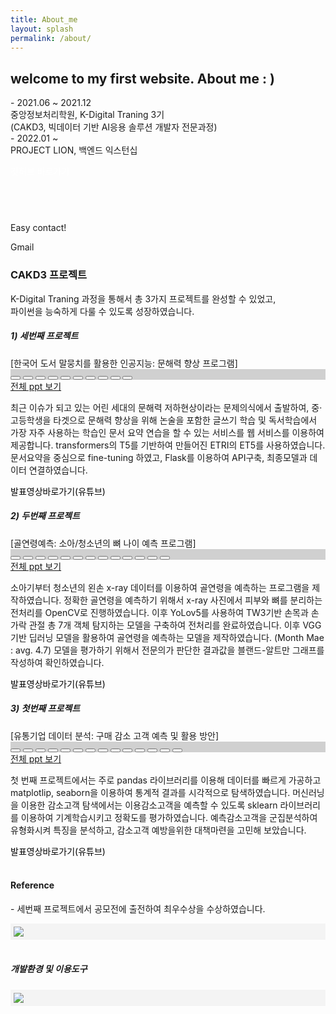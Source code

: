```yaml
---
title: About_me
layout: splash
permalink: /about/
---
```


<head>
    <link rel="stylesheet" href="https://cdnjs.cloudflare.com/ajax/libs/font-awesome/6.0.0-beta3/css/all.min.css"
    integrity="sha512-Fo3rlrZj/k7ujTnHg4CGR2D7kSs0v4LLanw2qksYuRlEzO+tcaEPQogQ0KaoGN26/zrn20ImR1DfuLWnOo7aBA=="
    crossorigin="anonymous" referrerpolicy="no-referrer" />
    <link href="https://cdn.jsdelivr.net/npm/bootstrap@5.0.2/dist/css/bootstrap.min.css" rel="stylesheet"
    integrity="sha384-EVSTQN3/azprG1Anm3QDgpJLIm9Nao0Yz1ztcQTwFspd3yD65VohhpuuCOmLASjC" crossorigin="anonymous" />
    <script src="https://cdn.jsdelivr.net/npm/bootstrap@5.0.2/dist/js/bootstrap.bundle.min.js" integrity="sha384-MrcW6ZMFYlzcLA8Nl+NtUVF0sA7MsXsP1UyJoMp4YLEuNSfAP+JcXn/tWtIaxVXM" crossorigin="anonymous"></script>
</head>


<section id="top" class="position-relative">
    <div class="section-content overlay d-flex justify-content-center align-items-center">
        <div class="container-xxl">
            <div class="row align-items-center">
                <div class="col-md-8 welcome">
                    <h1 class="welcom-title m-3">welcome to my
                        first website. <span class="text-warning fw-bold">  About me : )  </span></h1>
                    <div class="divider"></div>
                    <div class="row welcome-desc">
                        <div class="card-block">
                            <div class="card-block m-2 alert-{{message.tag}}"> 
                            - 2021.06 ~  2021.12 <br>
                            중앙정보처리학원, K-Digital Traning 3기<br>
                            (CAKD3, 빅데이터 기반 AI응용 솔루션 개발자 전문과정)
                            </div>
                            <div class="card-block m-2 mt-3 alert-{{message.tag}}"> 
                            - 2022.01 ~   <br>
                            PROJECT LION, 백엔드 익스턴십 <br>
                            </div>
                        </div>
                        <p class="col-sm-6 col-md-12 mt-3">
                            <a href="https://github.com/601chl" class="btn-sm btn-dark fab fa-github" style="text-decoration: none; color: white;"> 깃허브 바로가기</a>
                        </p>
                    </div>
                </div>
                <div class="col-md-4 d-none d-md-block letsgo" style="padding-right: 1rem;">
                    <div class="card card-body">
                        <div class="letsgo my-1">
                            <h4 class="letsgo-title card-title text-dark mb-1"> 
                            <!-- <img> -->
                            <br> </h4>
                            <p class="card-text text-secondary"> <br> Easy contact!</p>
                        </div>
                        <div class="letsco-card-form m-2">                            
                            <a href="mailto:qwe121292@gmail.com" class="btn-sm btn-light fa fa-envelope" aria-hidden="true" style="text-decoration: none;"> </a> Gmail
                        </div>
                    </div>
                </div>
            <div class="container text-center mt-3">
                <h3> CAKD3 프로젝트 </h3>
                <p> K-Digital Traning 과정을 통해서 총 3가지 프로젝트를 완성할 수 있었고, <br> 파이썬을 능숙하게 다룰 수 있도록 성장하였습니다.</p>
                <div class="card mt-4">
                    <div class="row align-items-center m-2" >
                        <div class="col-12 m-2">
                            <h5> 1) 세번째 프로젝트 </h5>
                            [한국어 도서 말뭉치를 활용한 인공지능: 문해력 향상 프로그램] 
                        </div>
                        <div class="col-md-6 slide1-header text-center">                            
                            <div id="thirdcarousel" class="carousel slide m-2" data-bs-ride="carousel">
                                <div class="carousel-indicators" style="background-color: rgba(0,0,0,0.18);">
                                    <button type="button" data-bs-target="#thirdcarousel" data-bs-slide-to="0" class=""
                                        aria-label="Slide 1"></button>
                                    <button type="button" data-bs-target="#thirdcarousel" data-bs-slide-to="1" aria-label="Slide 2"
                                        class=""></button>
                                    <button type="button" data-bs-target="#thirdcarousel" data-bs-slide-to="2" aria-label="Slide 3"
                                        class="active" aria-current="true"></button>
                                    <button type="button" data-bs-target="#thirdcarousel" data-bs-slide-to="3" aria-label="Slide 4"
                                        class="active" aria-current="true"></button>
                                    <button type="button" data-bs-target="#thirdcarousel" data-bs-slide-to="4" aria-label="Slide 5"
                                        class="active" aria-current="true"></button>
                                    <button type="button" data-bs-target="#thirdcarousel" data-bs-slide-to="5" aria-label="Slide 6"
                                        class="active" aria-current="true"></button>
                                    <button type="button" data-bs-target="#thirdcarousel" data-bs-slide-to="6" aria-label="Slide 7"
                                        class="active" aria-current="true"></button>
                                    <button type="button" data-bs-target="#thirdcarousel" data-bs-slide-to="7" aria-label="Slide 8"
                                        class="active" aria-current="true"></button>
                                    <button type="button" data-bs-target="#thirdcarousel" data-bs-slide-to="8" aria-label="Slide 9"
                                        class="active" aria-current="true"></button>
                                    <button type="button" data-bs-target="#thirdcarousel" data-bs-slide-to="9" aria-label="Slide 10"
                                        class="active" aria-current="true"></button>
                                </div>
                                <div class="carousel-inner media">
                                    <div class="carousel-item active media">
                                            <img src="../assets/images/ppt3/ppt3_1.jpg" alt="" class="card-img-top">
                                    </div>
                                    <div class="carousel-item media">
                                            <img src="../assets/images/ppt3/ppt3_2.jpg" alt="" class="card-img-top">
                                    </div>
                                    <div class="carousel-item media">
                                            <img src="../assets/images/ppt3/ppt3_3.jpg" alt="" class="card-img-top">                              
                                    </div>                                    
                                    <div class="carousel-item media">
                                            <img src="../assets/images/ppt3/ppt3_4.jpg" alt="" class="card-img-top">
                                    </div>
                                    <div class="carousel-item media">
                                            <img src="../assets/images/ppt3/ppt3_5.jpg" alt="" class="card-img-top">
                                    </div>
                                    <div class="carousel-item media">
                                            <img src="../assets/images/ppt3/ppt3_6.jpg" alt="" class="card-img-top">
                                    </div>
                                    <div class="carousel-item media">
                                            <img src="../assets/images/ppt3/ppt3_7.jpg" alt="" class="card-img-top">
                                    </div>
                                    <div class="carousel-item media">
                                            <img src="../assets/images/ppt3/ppt3_8.jpg" alt="" class="card-img-top">
                                    </div>
                                    <div class="carousel-item media">
                                            <img src="../assets/images/ppt3/ppt3_9.jpg" alt="" class="card-img-top">
                                    </div>
                                    <div class="carousel-item media">
                                            <img src="../assets/images/ppt3/ppt3_10.jpg" alt="" class="card-img-top">
                                    </div>
                                </div>
                            </div>    
                            <a class="btn-sm btn-warning text-light" href="https://github.com/601chl/Project3_For_Better_Essay/blob/main/Presentation.pdf"> 전체 ppt 보기</a> 
                        </div>
                        <div class="col-md-6 position-relative" style="text-align:left;">                    
                        <p class="lead text-secondary m-3 text_sm">
                            최근 이슈가 되고 있는 어린 세대의 문해력 저하현상이라는 문제의식에서 출발하여, 중·고등학생을 타겟으로 문해력 향상을 위해 논술을 포함한 글쓰기 학습 및 독서학습에서 가장 자주 사용하는 학습인 문서 요약 연습을 할 수 있는 서비스를 웹 서비스를 이용하여 제공합니다. transformers의 T5를 기반하여 만들어진 ETRI의 ET5를 사용하였습니다. 문서요약을 중심으로 fine-tuning 하였고, Flask를 이용하여 API구축, 최종모델과 데이터 연결하였습니다.
                        </p>
                        </div>
                        <a class="fas fa-link m-2" href="https://youtu.be/2K6YDivrymQ" style="text-decoration: none; color: black;"> 발표영상바로가기(유튜브)</a> 
                    </div>
                </div>                
                <div class="card mt-4">
                    <div class="row align-items-center m-2" >
                        <div class="col-12 m-2">
                            <h5> 2) 두번째 프로젝트 </h5>
                            [골연령예측: 소아/청소년의 뼈 나이 예측 프로그램] 
                        </div>
                        <div class="col-md-6 slide1-header text-center">                            
                            <div id="secondcarousel" class="carousel slide m-2" data-bs-ride="carousel">
                                <div class="carousel-indicators" style="background-color: rgba(0,0,0,0.18);">
                                    <button type="button" data-bs-target="#secondcarousel" data-bs-slide-to="0" class=""
                                        aria-label="Slide 1"></button>
                                    <button type="button" data-bs-target="#secondcarousel" data-bs-slide-to="1" aria-label="Slide 2"
                                        class=""></button>
                                    <button type="button" data-bs-target="#secondcarousel" data-bs-slide-to="2" aria-label="Slide 3"
                                        class="active" aria-current="true"></button>
                                    <button type="button" data-bs-target="#secondcarousel" data-bs-slide-to="3" aria-label="Slide 4"
                                        class="active" aria-current="true"></button>
                                    <button type="button" data-bs-target="#secondcarousel" data-bs-slide-to="4" aria-label="Slide 5"
                                        class="active" aria-current="true"></button>
                                    <button type="button" data-bs-target="#secondcarousel" data-bs-slide-to="5" aria-label="Slide 6"
                                        class="active" aria-current="true"></button>
                                    <button type="button" data-bs-target="#secondcarousel" data-bs-slide-to="6" aria-label="Slide 7"
                                        class="active" aria-current="true"></button>
                                    <button type="button" data-bs-target="#secondcarousel" data-bs-slide-to="7" aria-label="Slide 8"
                                        class="active" aria-current="true"></button>
                                    <button type="button" data-bs-target="#secondcarousel" data-bs-slide-to="8" aria-label="Slide 9"
                                        class="active" aria-current="true"></button>
                                    <button type="button" data-bs-target="#secondcarousel" data-bs-slide-to="9" aria-label="Slide 10"
                                        class="active" aria-current="true"></button>
                                    <button type="button" data-bs-target="#secondcarousel" data-bs-slide-to="10" aria-label="Slide 11"
                                        class="active" aria-current="true"></button>
                                    <button type="button" data-bs-target="#secondcarousel" data-bs-slide-to="11" aria-label="Slide 12"
                                        class="active" aria-current="true"></button>
                                    <button type="button" data-bs-target="#secondcarousel" data-bs-slide-to="12" aria-label="Slide 13"
                                        class="active" aria-current="true"></button>
                                </div>
                                <div class="carousel-inner media">
                                    <div class="carousel-item active media">
                                            <img src="../assets/images/ppt2/슬라이드1.jpg" alt="" class="card-img-top">
                                    </div>
                                    <div class="carousel-item media">
                                            <img src="../assets/images/ppt2/슬라이드2.jpg" alt="" class="card-img-top">
                                    </div>
                                    <div class="carousel-item media">
                                            <img src="../assets/images/ppt2/슬라이드3.jpg" alt="" class="card-img-top">                              
                                    </div>                                    
                                    <div class="carousel-item media">
                                            <img src="../assets/images/ppt2/슬라이드4.jpg" alt="" class="card-img-top">
                                    </div>
                                    <div class="carousel-item media">
                                            <img src="../assets/images/ppt2/슬라이드5.jpg" alt="" class="card-img-top">
                                    </div>
                                    <div class="carousel-item media">
                                            <img src="../assets/images/ppt2/슬라이드6.jpg" alt="" class="card-img-top">
                                    </div>
                                    <div class="carousel-item media">
                                            <img src="../assets/images/ppt2/슬라이드7.jpg" alt="" class="card-img-top">
                                    </div>
                                    <div class="carousel-item media">
                                            <img src="../assets/images/ppt2/슬라이드8.jpg" alt="" class="card-img-top">
                                    </div>
                                    <div class="carousel-item media">
                                            <img src="../assets/images/ppt2/슬라이드9.jpg" alt="" class="card-img-top">
                                    </div>
                                    <div class="carousel-item media">
                                            <img src="../assets/images/ppt2/슬라이드10.jpg" alt="" class="card-img-top">
                                    </div>
                                    <div class="carousel-item media">
                                            <img src="../assets/images/ppt2/슬라이드11.jpg" alt="" class="card-img-top">
                                    </div>
                                    <div class="carousel-item media">
                                            <img src="../assets/images/ppt2/슬라이드12.jpg" alt="" class="card-img-top">
                                    </div>
                                    <div class="carousel-item media">
                                            <img src="../assets/images/ppt2/슬라이드13.jpg" alt="" class="card-img-top">
                                    </div>
                                </div>
                            </div>    
                            <a class="btn-sm btn-warning text-light" href="https://github.com/601chl/Project2_Bone_Detection/blob/main/Presentation.pdf"> 전체 ppt 보기</a> 
                        </div>
                        <div class="col-md-6 position-relative" style="text-align:left;">                    
                        <p class="lead text-secondary m-3 text_sm">
                            소아기부터 청소년의 왼손 x-ray 데이터를 이용하여 골연령을 예측하는 프로그램을 제작하였습니다. 정확한 골연령을 예측하기 위해서 x-ray 사진에서 피부와 뼈를 분리하는 전처리를 OpenCV로 진행하였습니다. 이후 YoLov5를 사용하여 TW3기반 손목과 손가락 관절 총 7개 객체 탐지하는 모델을 구축하여 전처리를 완료하였습니다. 이후 VGG 기반 딥러닝 모델을 활용하여 골연령을 예측하는 모델을 제작하였습니다. (Month Mae : avg. 4.7) 모델을 평가하기 위해서 전문의가 판단한 결과값을 블랜드-알트만 그래프를 작성하여 확인하였습니다. 
                        </p>
                        </div>
                        <a class="fas fa-link m-2" href="https://youtu.be/jb-c89PaKHg" style="text-decoration: none; color: black;"> 발표영상바로가기(유튜브)</a> 
                    </div>
                </div>
                <div class="card mt-4">
                    <div class="row align-items-center m-2" >
                        <div class="col-12 m-2">
                            <h5> 3) 첫번째 프로젝트  </h5>
                            [유통기업 데이터 분석: 구매 감소 고객 예측 및 활용 방안]
                        </div>
                        <div class="col-md-6 slide1-header text-center">                            
                            <div id="myCarousel" class="carousel slide m-2" data-bs-ride="carousel">
                                <div class="carousel-indicators" style="background-color: rgba(0,0,0,0.18);">
                                    <button type="button" data-bs-target="#myCarousel" data-bs-slide-to="0" class=""
                                        aria-label="Slide 1"></button>
                                    <button type="button" data-bs-target="#myCarousel" data-bs-slide-to="1" aria-label="Slide 2"
                                        class=""></button>
                                    <button type="button" data-bs-target="#myCarousel" data-bs-slide-to="2" aria-label="Slide 3"
                                        class="active" aria-current="true"></button>
                                    <button type="button" data-bs-target="#myCarousel" data-bs-slide-to="3" aria-label="Slide 4"
                                        class="active" aria-current="true"></button>
                                    <button type="button" data-bs-target="#myCarousel" data-bs-slide-to="4" aria-label="Slide 5"
                                        class="active" aria-current="true"></button>
                                    <button type="button" data-bs-target="#myCarousel" data-bs-slide-to="5" aria-label="Slide 6"
                                        class="active" aria-current="true"></button>
                                    <button type="button" data-bs-target="#myCarousel" data-bs-slide-to="6" aria-label="Slide 7"
                                        class="active" aria-current="true"></button>
                                    <button type="button" data-bs-target="#myCarousel" data-bs-slide-to="7" aria-label="Slide 8"
                                        class="active" aria-current="true"></button>
                                    <button type="button" data-bs-target="#myCarousel" data-bs-slide-to="8" aria-label="Slide 9"
                                        class="active" aria-current="true"></button>
                                    <button type="button" data-bs-target="#myCarousel" data-bs-slide-to="9" aria-label="Slide 10"
                                        class="active" aria-current="true"></button>
                                    <button type="button" data-bs-target="#myCarousel" data-bs-slide-to="10" aria-label="Slide 11"
                                        class="active" aria-current="true"></button>
                                    <button type="button" data-bs-target="#myCarousel" data-bs-slide-to="11" aria-label="Slide 12"
                                        class="active" aria-current="true"></button>
                                    <button type="button" data-bs-target="#myCarousel" data-bs-slide-to="12" aria-label="Slide 13"
                                        class="active" aria-current="true"></button>
                                    <button type="button" data-bs-target="#myCarousel" data-bs-slide-to="13" aria-label="Slide 14"
                                        class="active" aria-current="true"></button>
                                </div>
                                <div class="carousel-inner media">
                                    <div class="carousel-item active media">
                                            <img src="../assets/images/ppt1/슬라이드1.jpg" alt="" class="card-img-top">
                                    </div>
                                    <div class="carousel-item media">
                                            <img src="../assets/images/ppt1/슬라이드2.jpg" alt="" class="card-img-top">
                                    </div>
                                    <div class="carousel-item media">
                                            <img src="../assets/images/ppt1/슬라이드3.jpg" alt="" class="card-img-top">
                                    </div>
                                    <div class="carousel-item media">
                                            <img src="../assets/images/ppt1/슬라이드5.jpg" alt="" class="card-img-top">
                                    </div>
                                    <div class="carousel-item media">
                                            <img src="../assets/images/ppt1/슬라이드6.jpg" alt="" class="card-img-top">
                                    </div>
                                    <div class="carousel-item media">
                                            <img src="../assets/images/ppt1/슬라이드13.jpg" alt="" class="card-img-top">
                                    </div>
                                    <div class="carousel-item media">
                                            <img src="../assets/images/ppt1/슬라이드15.jpg" alt="" class="card-img-top">
                                    </div>
                                    <div class="carousel-item media">
                                            <img src="../assets/images/ppt1/슬라이드18.jpg" alt="" class="card-img-top">
                                    </div>
                                    <div class="carousel-item media">
                                            <img src="../assets/images/ppt1/슬라이드22.jpg" alt="" class="card-img-top">
                                    </div>
                                    <div class="carousel-item media">
                                            <img src="../assets/images/ppt1/슬라이드23.jpg" alt="" class="card-img-top">
                                    </div>                                
                                    <div class="carousel-item media">
                                            <img src="../assets/images/ppt1/슬라이드27.jpg" alt="" class="card-img-top">
                                    </div>
                                    <div class="carousel-item media">
                                            <img src="../assets/images/ppt1/슬라이드29.jpg" alt="" class="card-img-top">
                                    </div>
                                    <div class="carousel-item media">
                                            <img src="../assets/images/ppt1/슬라이드30.jpg" alt="" class="card-img-top">                                        
                                    </div>
                                    <div class="carousel-item media">
                                            <img src="../assets/images/ppt1/슬라이드31.jpg" alt="" class="card-img-top">                                        
                                    </div>
                                </div>
                            </div>    
                            <a class="btn-sm btn-warning text-light" href="https://github.com/601chl/Project1_Data_exploration/blob/main/presentation.pdf"> 전체 ppt 보기</a> 
                        </div>
                        <div class="col-md-6 position-relative" style="text-align:left;">                    
                        <p class="lead text-secondary m-3 text_sm">
                            첫 번째 프로젝트에서는 주로 pandas 라이브러리를 이용해 데이터를 빠르게 가공하고 matplotlip, seaborn을 이용하여 통계적 결과를 시각적으로 탐색하였습니다. 머신러닝을 이용한 감소고객 탐색에서는 이용감소고객을 예측할 수 있도록 sklearn 라이브러리를 이용하여 기계학습시키고 정확도를 평가하였습니다. 예측감소고객을 군집분석하여 유형화시켜 특징을 분석하고, 감소고객 예방을위한 대책마련을 고민해 보았습니다.
                        </p>
                        </div>
                        <a class="fas fa-link m-2" href="http://youtu.be/h4w5pnyywGE" style="text-decoration: none; color: black;"> 발표영상바로가기(유튜브)</a> 
                    </div>
                </div>
                    <div class="card-block mt-3">
                        <br>
                        <h4> Reference </h4>
                            <p class="lead text-secondary m-2 text_sm">
                            - 세번째 프로젝트에서 공모전에 출전하여 최우수상을 수상하였습니다.
                            </p>
                        <div class="container" style="background-color:rgb(244,244,244); padding: 5px;">
                            <img src="/assets/images/ref1.png">
                        </div>
                    </div>
                    <div class="card-block mt-3">
                        <br>
                        <h5> 개발환경 및 이용도구 </h5>
                            <p class="lead text-secondary m-2 text_sm">
                            </p>
                        <div class="container" style="background-color:rgb(244,244,244); padding: 5px;">
                            <img src="/assets/images/img.png">
                        </div>
                    </div>
                </div>
            </div>
        </div>
    </div>
    
</section>